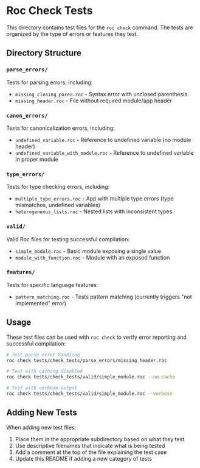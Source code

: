 # Roc Check Tests

This directory contains test files for the `roc check` command. The tests are organized by the type of errors or features they test.

## Directory Structure

### `parse_errors/`
Tests for parsing errors, including:
- `missing_closing_paren.roc` - Syntax error with unclosed parenthesis
- `missing_header.roc` - File without required module/app header

### `canon_errors/`
Tests for canonicalization errors, including:
- `undefined_variable.roc` - Reference to undefined variable (no module header)
- `undefined_variable_with_module.roc` - Reference to undefined variable in proper module

### `type_errors/`
Tests for type checking errors, including:
- `multiple_type_errors.roc` - App with multiple type errors (type mismatches, undefined variables)
- `heterogeneous_lists.roc` - Nested lists with inconsistent types

### `valid/`
Valid Roc files for testing successful compilation:
- `simple_module.roc` - Basic module exposing a single value
- `module_with_function.roc` - Module with an exposed function

### `features/`
Tests for specific language features:
- `pattern_matching.roc` - Tests pattern matching (currently triggers "not implemented" error)

## Usage

These test files can be used with `roc check` to verify error reporting and successful compilation:

```bash
# Test parse error handling
roc check tests/check_tests/parse_errors/missing_header.roc

# Test with caching disabled
roc check tests/check_tests/valid/simple_module.roc --no-cache

# Test with verbose output
roc check tests/check_tests/valid/simple_module.roc --verbose
```

## Adding New Tests

When adding new test files:
1. Place them in the appropriate subdirectory based on what they test
2. Use descriptive filenames that indicate what is being tested
3. Add a comment at the top of the file explaining the test case
4. Update this README if adding a new category of tests